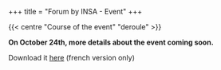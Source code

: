 +++
title = "Forum by INSA - Event"
+++

{{< centre "Course of the event" "deroule" >}}

**On October 24th, more details about the event coming soon.**


Download it [here](https://drive.google.com/file/d/1GCnPScfsOKKbcAKk_FpbK0nypGpVKsw0/view?usp=drive_link) (french version only)

